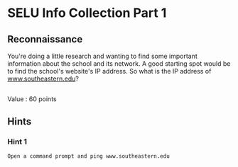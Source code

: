 # SELU Info Collection Part 1
## Reconnaissance

You're doing a little research and wanting to find some important information about the school and its network. A good starting spot would be to find the school's website's IP address. So what is the IP address of www.southeastern.edu?

##

Value : 60 points

## Hints

### Hint 1
```
Open a command prompt and ping www.southeastern.edu
```
